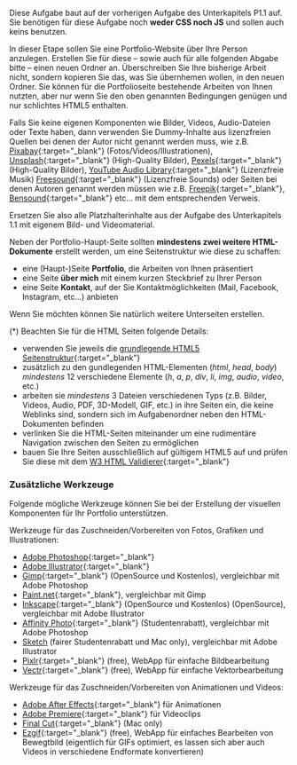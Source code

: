 Diese Aufgabe baut auf der vorherigen Aufgabe des Unterkapitels P1.1 auf.
Sie benötigen für diese Aufgabe noch **weder CSS noch JS** und sollen auch keins benutzen.

In dieser Etape sollen Sie eine Portfolio-Website über Ihre Person anzulegen.
Erstellen Sie für diese – sowie auch für alle folgenden Abgabe bitte – einen neuen Ordner an.
Überschreiben Sie Ihre bisherige Arbeit nicht, sondern kopieren Sie das, was Sie übernhemen wollen, in den neuen Ordner.
Sie können für die Portfolioseite bestehende Arbeiten von Ihnen nutzten, aber nur wenn Sie den oben genannten Bedingungen genügen und nur schlichtes HTML5 enthalten.

Falls Sie keine eigenen Komponenten wie Bilder, Videos, Audio-Dateien oder Texte haben, dann verwenden Sie Dummy-Inhalte aus lizenzfreien Quellen bei denen der Autor nicht genannt werden muss, wie z.B. [Pixabay](https://pixabay.com/){:target="_blank"} (Fotos/Videos/Illustrationen), [Unsplash](https://unsplash.com/){:target="_blank"} (High-Quality Bilder), [Pexels](https://pexels.com/){:target="_blank"} (High-Quality Bilder), [YouTube Audio Library](https://www.youtube.com/audiolibrary/music?nv=1){:target="_blank"} (Lizenzfreie Musik) [Freesound](https://freesound.org/){:target="_blank"} (Lizenzfreie Sounds) oder Seiten bei denen Autoren genannt werden müssen wie z.B. [Freepik](https://www.freepik.com/){:target="_blank"}, [Bensound](https://www.bensound.com/){:target="_blank"} etc... mit dem entsprechenden Verweis.

Ersetzen Sie also alle Platzhalterinhalte aus der Aufgabe des Unterkapitels 1.1 mit eigenem Bild- und Videomaterial.

Neben der Portfolio-Haupt-Seite sollten **mindestens zwei weitere HTML-Dokumente** erstellt werden, um eine Seitenstruktur wie diese zu schaffen:
- eine (Haupt-)Seite **Portfolio**, die Arbeiten von Ihnen präsentiert
- eine Seite **über mich** mit einem kurzen Steckbrief zu Ihrer Person
- eine Seite **Kontakt**, auf der Sie Kontaktmöglichkeiten (Mail, Facebook, Instagram, etc...) anbieten

Wenn Sie möchten können Sie natürlich weitere Unterseiten erstellen.

(*) Beachten Sie für die HTML Seiten folgende Details:
- verwenden Sie jeweils die [grundlegende HTML5 Seitenstruktur](https://www.w3schools.com/tags/tag_doctype.asp){:target="_blank"}
- zusätzlich zu den gundlegenden HTML-Elementen (_html_, _head_, _body_) *mindestens* 12 verschiedene Elemente (_h_, _a_, _p_, _div_, _li_, _img_, _audio_, _video_, etc.)
- arbeiten sie *mindestens* 3 Dateien verschiedenen Typs (z.B. Bilder, Videos, Audio, PDF, 3D-Modell, GIF, etc.) in ihre Seiten ein, die keine Weblinks sind, sondern sich im Aufgabenordner neben den HTML-Dokumenten befinden
- verlinken Sie die HTML-Seiten miteinander um eine rudimentäre Navigation zwischen den Seiten zu ermöglichen
- bauen Sie Ihre Seiten ausschließlich auf gültigem HTML5 auf und prüfen Sie diese mit dem [W3 HTML Validierer](https://validator.w3.org/#validate_by_upload){:target="_blank"}

### Zusätzliche Werkzeuge

Folgende mögliche Werkzeuge können Sie bei der Erstellung der visuellen Komponenten für Ihr Portfolio unterstützen.

Werkzeuge für das Zuschneiden/Vorbereiten von Fotos, Grafiken und Illustrationen:
- [Adobe Photoshop](https://www.adobe.com/de/products/photoshop.html){:target="_blank"}
- [Adobe Illustrator](https://www.adobe.com/de/products/illustrator.html){:target="_blank"}
- [Gimp](https://www.gimp.org/){:target="_blank"} (OpenSource und Kostenlos), vergleichbar mit Adobe Photoshop
- [Paint.net](https://www.getpaint.net/){:target="_blank"}, vergleichbar mit Gimp
- [Inkscape](https://inkscape.org/de/){:target="_blank"} (OpenSource und Kostenlos) (OpenSource), vergleichbar mit Adobe Illustrator
- [Affinity Photo](https://affinity.serif.com/de/education/){:target="_blank"} (Studentenrabatt), vergleichbar mit Adobe Photoshop
- [Sketch](https://www.sketch.com/store/edu/) (fairer Studentenrabatt und Mac only), vergleichbar mit Adobe Illustrator
- [Pixlr](https://pixlr.com){:target="_blank"} (free), WebApp für einfache Bildbearbeitung
- [Vectr](https://vectr.com){:target="_blank"} (free), WebApp für einfache Vektorbearbeitung

Werkzeuge für das Zuschneiden/Vorbereiten von Animationen und Videos:
- [Adobe After Effects](https://www.adobe.com/de/products/aftereffects.html){:target="_blank"} für Animationen
- [Adobe Premiere](https://www.adobe.com/de/products/premiere.html){:target="_blank"} für Videoclips
- [Final Cut](https://www.apple.com/de/final-cut-pro/){:target="_blank"} (Mac only)
- [Ezgif](https://ezgif.com){:target="_blank"} (free), WebApp für einfaches Bearbeiten von Bewegtbild (eigentlich für GIFs optimiert, es lassen sich aber auch Videos in verschiedene Endformate konvertieren)
